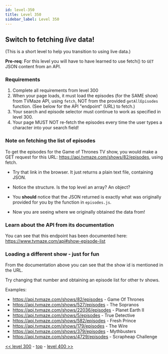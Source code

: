 ```yaml
---
id: level-350
title: Level 350
sidebar_label: Level 350
---
```


## Switch to fetching _live_ data!

(This is a short level to help you transition to using live data.)

**Pre-req**: For this level you will have to have learned to use fetch() to `GET` JSON content from an API.

### Requirements

1. Complete all requirements from level 300
1. When your page loads, it must load the episodes (for the SAME show) from TVMaze API, using `fetch`, NOT from the provided `getAllEpisodes` function. (See below for the API "endpoint" (URL) to fetch.)
1. Your search and episode selector must continue to work as specified in level 300.
1. Your page MUST NOT re-fetch the episodes every time the user types a character into your search field!

### Note on fetching the list of episodes

To get the episodes for the Game of Thrones TV show, you would make a GET request for this URL: https://api.tvmaze.com/shows/82/episodes, using fetch.

- Try that link in the browser. It just returns a plain text file, containing JSON.

- Notice the structure. Is the top level an array? An object?

- You **should** notice that the JSON returned is exactly what was originally provided for you by the function in `episodes.js`.

- Now you are seeing where we originally obtained the data from!

### Learn about the API from its documentation

You can see that this endpoint has been documented here: https://www.tvmaze.com/api#show-episode-list

### Loading a different show - just for fun

From the documentation above you can see that the show id is mentioned in the URL.

Try changing that number and obtaining an episode list for other tv shows.

Examples:

- https://api.tvmaze.com/shows/82/episodes - Game Of Thrones
- https://api.tvmaze.com/shows/527/episodes - The Sopranos
- https://api.tvmaze.com/shows/22036/episodes - Planet Earth II
- https://api.tvmaze.com/shows/5/episodes - True Detective
- https://api.tvmaze.com/shows/582/episodes - Fresh Prince
- https://api.tvmaze.com/shows/179/episodes - The Wire
- https://api.tvmaze.com/shows/379/episodes - Mythbusters
- https://api.tvmaze.com/shows/4729/episodes - Scrapheap Challenge

[<< level 300](./level-300.md) - [top](./readme.md) - [level 400 >>](./level-400.md)
